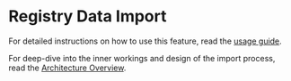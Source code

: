 # Registry Data Import

For detailed instructions on how to use this feature, read the
[usage guide](/docs/rde-import-usage.md).

For deep-dive into the inner workings and design of the import process, read the
[Architecture Overview](/docs/rde-import-architecture.md).